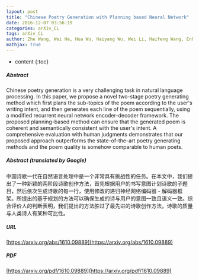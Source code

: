 ```yaml
---
layout: post
title: "Chinese Poetry Generation with Planning based Neural Network"
date: 2016-12-07 03:56:19
categories: arXiv_CL
tags: arXiv_CL
author: Zhe Wang, Wei He, Hua Wu, Haiyang Wu, Wei Li, Haifeng Wang, Enhong Chen
mathjax: true
---
```


* content
{:toc}

##### Abstract
Chinese poetry generation is a very challenging task in natural language processing. In this paper, we propose a novel two-stage poetry generating method which first plans the sub-topics of the poem according to the user's writing intent, and then generates each line of the poem sequentially, using a modified recurrent neural network encoder-decoder framework. The proposed planning-based method can ensure that the generated poem is coherent and semantically consistent with the user's intent. A comprehensive evaluation with human judgments demonstrates that our proposed approach outperforms the state-of-the-art poetry generating methods and the poem quality is somehow comparable to human poets.

##### Abstract (translated by Google)
中国诗歌一代在自然语言处理中是一个非常具有挑战性的任务。在本文中，我们提出了一种新颖的两阶段诗歌创作方法，首先根据用户的书写意图计划诗歌的子题目，然后依次生成诗歌的每一行，使用修改的递归神经网络编码器 - 解码器框架。所提出的基于规划的方法可以确保生成的诗与用户的意图一致且语义一致。综合评价人的判断表明，我们提出的方法胜过了最先进的诗歌创作方法，诗歌的质量与人类诗人有某种可比性。

##### URL
[https://arxiv.org/abs/1610.09889](https://arxiv.org/abs/1610.09889)

##### PDF
[https://arxiv.org/pdf/1610.09889](https://arxiv.org/pdf/1610.09889)

